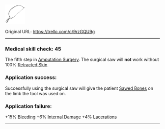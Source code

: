 ![saw.png\|200](./Surgical%20Saw%20-%20Attachments/6718845db30472d958dd7c06.png)

Original URL: https://trello.com/c/9rzGQU9g

---

### Medical skill check: 45

The fifth step in [Amputation Surgery](../Procedures/Amputation%20Surgery.md). The surgical saw will **not** work without 100% [Retracted Skin](../Surgery/Retracted%20Skin.md).

### Application success:

Successfully using the surgical saw will give the patient [Sawed Bones](../Surgery/Sawed%20Bones.md) on the limb the tool was used on.

### Application failure:

\+15% [Bleeding](../Any%20bodypart/Bleeding.md)
\+6% [Internal Damage](../Any%20bodypart/archived/Internal%20Damage.md)
\+4% [Lacerations]([Wounds](../Any%20bodypart/archived/Wounds.md) "‌")

---

